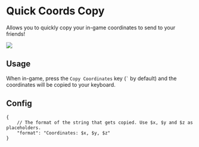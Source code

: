 # Quick Coords Copy
Allows you to quickly copy your in-game coordinates to send to your friends!

![](https://cdn.discordapp.com/attachments/838048982873538572/1006522579223330866/unknown.png)

## Usage
When in-game, press the `Copy Coordinates` key (<code>`</code> by default) and the coordinates will be copied to your keyboard.

## Config
```json5
{
	// The format of the string that gets copied. Use $x, $y and $z as placeholders.
	"format": "Coordinates: $x, $y, $z"
}
```
